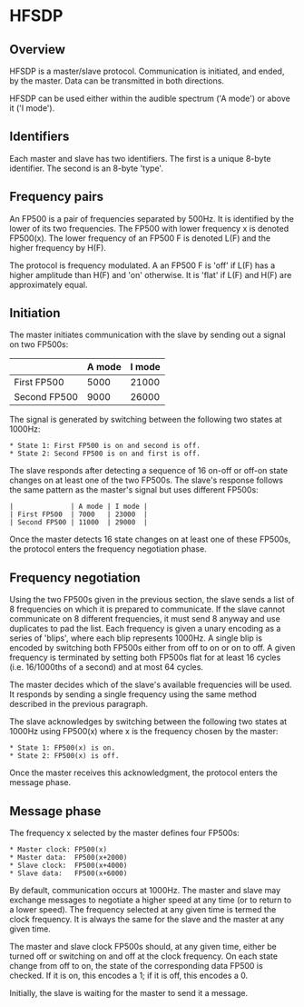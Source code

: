 HFSDP
=====


Overview
--------

HFSDP is a master/slave protocol. Communication is initiated, and ended, by the
master. Data can be transmitted in both directions.

HFSDP can be used either within the audible spectrum ('A mode') or above it
('I mode').


Identifiers
-----------

Each master and slave has two identifiers. The first is a unique 8-byte
identifier. The second is an 8-byte 'type'.


Frequency pairs
---------------

An FP500 is a pair of frequencies separated by 500Hz. It is identified by the
lower of its two frequencies. The FP500 with lower frequency x is denoted
FP500(x). The lower frequency of an FP500 F is denoted L(F) and the higher
frequency by H(F).

The protocol is frequency modulated. A an FP500 F is 'off' if L(F) has a higher
amplitude than H(F) and 'on' otherwise. It is 'flat' if L(F) and H(F) are
approximately equal.


Initiation
----------

The master initiates communication with the slave by sending out a signal on two
FP500s:

|              | A mode | I mode |
|--------------|--------|--------|
| First FP500  | 5000   | 21000  |
| Second FP500 | 9000   | 26000  |

The signal is generated by switching between the following two states at 1000Hz:

    * State 1: First FP500 is on and second is off.
    * State 2: Second FP500 is on and first is off.

The slave responds after detecting a sequence of 16 on-off or off-on state
changes on at least one of the two FP500s. The slave's response follows the same
pattern as the master's signal but uses different FP500s:

    |              | A mode | I mode |
    | First FP500  | 7000   | 23000  |
    | Second FP500 | 11000  | 29000  |

Once the master detects 16 state changes on at least one of these FP500s,
the protocol enters the frequency negotiation phase.


Frequency negotiation
---------------------

Using the two FP500s given in the previous section, the slave sends a list of
8 frequencies on which it is prepared to communicate. If the slave cannot
communicate on 8 different frequencies, it must send 8 anyway and use duplicates
to pad the list. Each frequency is given a unary encoding as a series of
'blips', where each blip represents 1000Hz. A single blip is encoded by
switching both FP500s either from off to on or on to off. A given frequency is
terminated by setting both FP500s flat for at least 16 cycles
(i.e. 16/1000ths of a second) and at most 64 cycles.

The master decides which of the slave's available frequencies will be used.
It responds by sending a single frequency using the same method described in
the previous paragraph.

The slave acknowledges by switching between the following two states at 1000Hz
using FP500(x) where x is the frequency chosen by the master:

    * State 1: FP500(x) is on.
    * State 2: FP500(x) is off.

Once the master receives this acknowledgment, the protocol enters the message
phase.


Message phase
----------

The frequency x selected by the master defines four FP500s:

    * Master clock: FP500(x)
    * Master data:  FP500(x+2000)
    * Slave clock:  FP500(x+4000)
    * Slave data:   FP500(x+6000)

By default, communication occurs at 1000Hz. The master and slave may exchange
messages to negotiate a higher speed at any time (or to return to a lower
speed). The frequency selected at any given time is termed the clock frequency.
It is always the same for the slave and the master at any given time.

The master and slave clock FP500s should, at any given time, either be turned off
or switching on and off at the clock frequency. On each state change from off
to on, the state of the corresponding data FP500 is checked. If it is on, this
encodes a 1; if it is off, this encodes a 0.

Initially, the slave is waiting for the master to send it a message.
